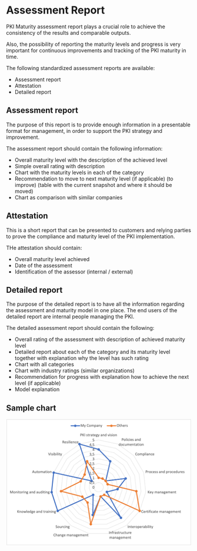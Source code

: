 # Assessment Report

PKI Maturity assessment report plays a crucial role to achieve the consistency of the results and comparable outputs.

Also, the possibility of reporting the maturity levels and progress is very important for continuous improvements and tracking of the PKI maturity in time.

The following standardized assessment reports are available:
- Assessment report
- Attestation
- Detailed report

## Assessment report

The purpose of this report is to provide enough information in a presentable format for management, in order to support the PKI strategy and improvement.

The assessment report should contain the following information:
- Overall maturity level with the description of the achieved level
- Simple overall rating with description
- Chart with the maturity levels in each of the category
- Recommendation to move to next maturity level (if applicable) (to improve) (table with the current snapshot and where it should be moved)
- Chart as comparison with similar companies

## Attestation

This is a short report that can be presented to customers and relying parties to prove the compliance and maturity level of the PKI implementation.

THe attestation should contain:
- Overall maturity level achieved
- Date of the assessment
- Identification of the assessor (internal / external)

## Detailed report

The purpose of the detailed report is to have all the information regarding the assessment and maturity model in one place. The end users of the detailed report are internal people managing the PKI.

The detailed assessment report should contain the following:
- Overall rating of the assessment with description of achieved maturity level
- Detailed report about each of the category and its maturity level together with explanation why the level has such rating
- Chart with all categories
- Chart with industry ratings (similar organizations)
- Recommendation for progress with explanation how to achieve the next level (if applicable)
- Model explanation

## Sample chart

![Sample chart](../images/sample-chart.png)
